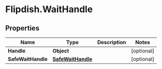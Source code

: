 # Flipdish.WaitHandle

## Properties
Name | Type | Description | Notes
------------ | ------------- | ------------- | -------------
**Handle** | **Object** |  | [optional] 
**SafeWaitHandle** | [**SafeWaitHandle**](SafeWaitHandle.md) |  | [optional] 


